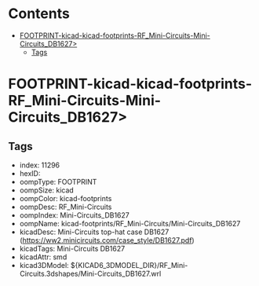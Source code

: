 



Contents
========

* [FOOTPRINT-kicad-kicad-footprints-RF_Mini-Circuits-Mini-Circuits_DB1627>](#footprint-kicad-kicad-footprints-rf_mini-circuits-mini-circuits_db1627)
	* [Tags](#tags)

# FOOTPRINT-kicad-kicad-footprints-RF_Mini-Circuits-Mini-Circuits_DB1627>

## Tags

- index: 11296
- hexID: 
- oompType: FOOTPRINT
- oompSize: kicad
- oompColor: kicad-footprints
- oompDesc: RF_Mini-Circuits
- oompIndex: Mini-Circuits_DB1627
- oompName: kicad-footprints/RF_Mini-Circuits/Mini-Circuits_DB1627
- kicadDesc: Mini-Circuits top-hat case DB1627 (https://ww2.minicircuits.com/case_style/DB1627.pdf)
- kicadTags: Mini-Circuits DB1627
- kicadAttr: smd
- kicad3DModel: ${KICAD6_3DMODEL_DIR}/RF_Mini-Circuits.3dshapes/Mini-Circuits_DB1627.wrl
